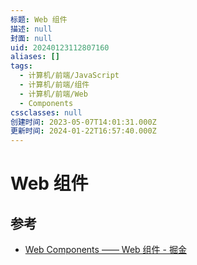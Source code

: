 ```yaml
---
标题: Web 组件
描述: null
封面: null
uid: 20240123112807160
aliases: []
tags:
  - 计算机/前端/JavaScript
  - 计算机/前端/组件
  - 计算机/前端/Web
  - Components
cssclasses: null
创建时间: 2023-05-07T14:01:31.000Z
更新时间: 2024-01-22T16:57:40.000Z
---
```


# Web 组件

## 参考

- [Web Components —— Web 组件 - 掘金](https://juejin.cn/post/7048909361062051876)

